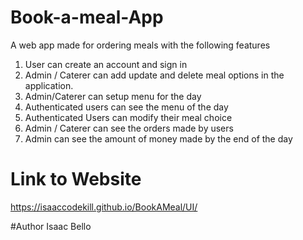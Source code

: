 # Book-a-meal-App
A web app made for ordering meals with the following features
1. User can create an account and sign in
2. Admin / Caterer can add update and delete meal options in the application.
3. Admin/Caterer can setup menu for the day
4. Authenticated users can see the menu of the day
5. Authenticated Users can modify their meal choice
6. Admin / Caterer can see the orders made by users
7. Admin can see the amount of money made by the end of the day

# Link to Website
https://isaaccodekill.github.io/BookAMeal/UI/


#Author
Isaac Bello
